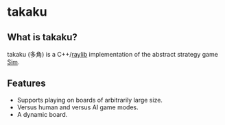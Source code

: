 # takaku

## What is takaku?

takaku (多角) is a C++/[raylib](https://www.raylib.com) implementation of the abstract strategy game [Sim](https://en.wikipedia.org/wiki/Sim_(game)).

## Features
- Supports playing on boards of arbitrarily large size.
- Versus human and versus AI game modes.
- A dynamic board. 
